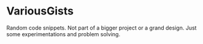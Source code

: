 # VariousGists
Random code snippets. Not part of a bigger project or a grand design. Just some experimentations and problem solving.
